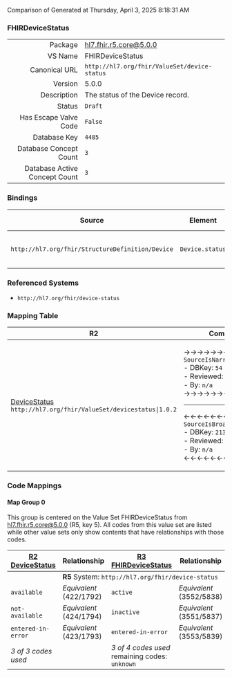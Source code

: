 Comparison of 
Generated at Thursday, April 3, 2025 8:18:31 AM

### FHIRDeviceStatus

|      |     |
| ---: | --- |
| Package | hl7.fhir.r5.core@5.0.0 |
| VS Name | FHIRDeviceStatus |
| Canonical URL | `http://hl7.org/fhir/ValueSet/device-status` |
| Version | 5.0.0 |
| Description | The status of the Device record. |
| Status | `Draft` |
| Has Escape Valve Code | `False` |
| Database Key | `4485` |
| Database Concept Count | `3` |
| Database Active Concept Count | `3` |
### Bindings

| Source | Element | Binding | Strength | Element Short |
| ------ | ------- | ------- | -------- | ------------- |
| `http://hl7.org/fhir/StructureDefinition/Device` | `Device.status` | `http://hl7.org/fhir/ValueSet/device-status\|5.0.0` | `Required` | active \| inactive \| entered-in-error |

### Referenced Systems

* `http://hl7.org/fhir/device-status`
### Mapping Table

| R2 | Comparison | R3 | Comparison | R4 | Comparison | R4B | Comparison | R5
| --- | --- | --- | --- | --- | --- | --- | --- | ---
| [DeviceStatus](/docs/R2/ValueSets/DeviceStatus.md)<br/> `http://hl7.org/fhir/ValueSet/devicestatus\|1.0.2` | →→→→→→→<br/>`SourceIsNarrowerThanTarget`<br/>- DBKey: `54`<br/>- Reviewed: `n/a`<br/>- By: `n/a`<br/>→→→→→→→<hr/>←←←←←←←<br/>`SourceIsBroaderThanTarget`<br/>- DBKey: `213`<br/>- Reviewed: `n/a`<br/>- By: `n/a`<br/>←←←←←←←| [FHIRDeviceStatus](/docs/R3/ValueSets/FHIRDeviceStatus.md)<br/> `http://hl7.org/fhir/ValueSet/device-status\|3.0.2` | →→→→→→→<br/>`Equivalent`<br/>- DBKey: `390`<br/>- Reviewed: `n/a`<br/>- By: `n/a`<br/>→→→→→→→<hr/>←←←←←←←<br/>`Equivalent`<br/>- DBKey: `613`<br/>- Reviewed: `n/a`<br/>- By: `n/a`<br/>←←←←←←←| [FHIRDeviceStatus](/docs/R4/ValueSets/FHIRDeviceStatus.md)<br/> `http://hl7.org/fhir/ValueSet/device-status\|4.0.1` | →→→→→→→<br/>`Equivalent`<br/>- DBKey: `1473`<br/>- Reviewed: `n/a`<br/>- By: `n/a`<br/>→→→→→→→<hr/>←←←←←←←<br/>`Equivalent`<br/>- DBKey: `1474`<br/>- Reviewed: `n/a`<br/>- By: `n/a`<br/>←←←←←←←| [FHIRDeviceStatus](/docs/R4B/ValueSets/FHIRDeviceStatus.md)<br/> `http://hl7.org/fhir/ValueSet/device-status\|4.3.0` | →→→→→→→<br/>`SourceIsBroaderThanTarget`<br/>- DBKey: `853`<br/>- Reviewed: `n/a`<br/>- By: `n/a`<br/>→→→→→→→<hr/>←←←←←←←<br/>`SourceIsNarrowerThanTarget`<br/>- DBKey: `1114`<br/>- Reviewed: `n/a`<br/>- By: `n/a`<br/>←←←←←←←| [FHIRDeviceStatus](/docs/R5/ValueSets/FHIRDeviceStatus.md)<br/> `http://hl7.org/fhir/ValueSet/device-status\|5.0.0` 

### Code Mappings


#### Map Group 0

This group is centered on the Value Set FHIRDeviceStatus from hl7.fhir.r5.core@5.0.0 (R5, key 5).
All codes from this value set are listed while other value sets only show contents that have relationships with those codes.

| [R2 DeviceStatus](/docs/R2/ValueSets/DeviceStatus.md)| Relationship | [R3 FHIRDeviceStatus](/docs/R3/ValueSets/FHIRDeviceStatus.md)| Relationship | [R4 FHIRDeviceStatus](/docs/R4/ValueSets/FHIRDeviceStatus.md)| Relationship | [R4B FHIRDeviceStatus](/docs/R4B/ValueSets/FHIRDeviceStatus.md)| Relationship | R5 FHIRDeviceStatus
| --- | --- | --- | --- | --- | --- | --- | --- | ---
| <td colspan="8">**R5** System: `http://hl7.org/fhir/device-status`
| `available`| _Equivalent_ <br/>(422/1792)| `active`| _Equivalent_ <br/>(3552/5838)| `active`| _Equivalent_ <br/>(15772/15773)| `active`| _Equivalent_ <br/>(7948/10256)| **`active`**
| `not-available`| _Equivalent_ <br/>(424/1794)| `inactive`| _Equivalent_ <br/>(3551/5837)| `inactive`| _Equivalent_ <br/>(15774/15775)| `inactive`| _Equivalent_ <br/>(7950/10255)| **`inactive`**
| `entered-in-error`| _Equivalent_ <br/>(423/1793)| `entered-in-error`| _Equivalent_ <br/>(3553/5839)| `entered-in-error`| _Equivalent_ <br/>(15776/15777)| `entered-in-error`| _Equivalent_ <br/>(7949/10257)| **`entered-in-error`**
| *3 of 3 codes used* | | *3 of 4 codes used* <br/>remaining codes:<br/>`unknown`| | *3 of 4 codes used* <br/>remaining codes:<br/>`unknown`| | *3 of 4 codes used* <br/>remaining codes:<br/>`unknown`| | *3 of 3 codes used* 

